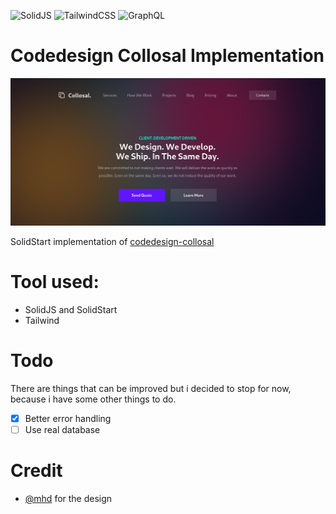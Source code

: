 ![SolidJS](https://img.shields.io/badge/SolidJS-2c4f7c?style=for-the-badge&logo=solid&logoColor=c8c9cb) ![TailwindCSS](https://img.shields.io/badge/tailwindcss-%2338B2AC.svg?style=for-the-badge&logo=tailwind-css&logoColor=white) ![GraphQL](https://img.shields.io/badge/-GraphQL-E10098?style=for-the-badge&logo=graphql&logoColor=white) 

#   Codedesign Collosal Implementation

![Screenshot](https://raw.githubusercontent.com/Febri-i/codedesign-collosal/main/thumbnail.png)

SolidStart implementation of [codedesign-collosal](https://codedesign.dev/challenge/collosal)

# Tool used:

- SolidJS and SolidStart
- Tailwind

# Todo

There are things that can be improved but i decided to stop for now, because i have some other things to do.

- [x] Better error handling
- [ ] Use real database

# Credit

- [@mhd](https://www.figma.com/@mhd) for the design
